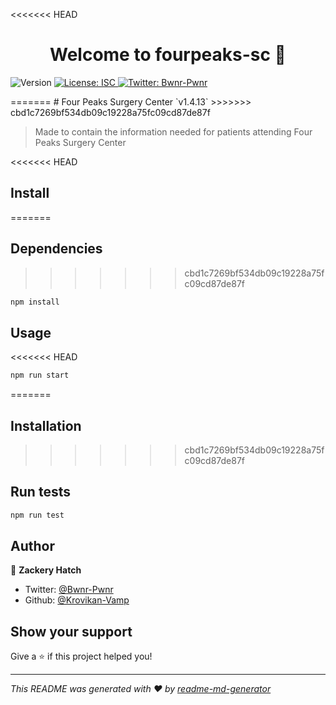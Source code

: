 <<<<<<< HEAD
<h1 align="center">Welcome to fourpeaks-sc 👋</h1>
<p>
  <img alt="Version" src="https://img.shields.io/badge/version-0.1.0-blue.svg?cacheSeconds=2592000" />
  <a href="#" target="_blank">
    <img alt="License: ISC" src="https://img.shields.io/badge/License-ISC-yellow.svg" />
  </a>
  <a href="https://twitter.com/Bwnr-Pwnr" target="_blank">
    <img alt="Twitter: Bwnr-Pwnr" src="https://img.shields.io/twitter/follow/Bwnr-Pwnr.svg?style=social" />
  </a>
</p>
=======
# Four Peaks Surgery Center `v1.4.13`
>>>>>>> cbd1c7269bf534db09c19228a75fc09cd87de87f

> Made to contain the information needed for patients attending Four Peaks Surgery Center

<<<<<<< HEAD
## Install
=======
## Dependencies
>>>>>>> cbd1c7269bf534db09c19228a75fc09cd87de87f

```sh
npm install
```

## Usage

<<<<<<< HEAD
```sh
npm run start
```
=======
## Installation
>>>>>>> cbd1c7269bf534db09c19228a75fc09cd87de87f

## Run tests

```sh
npm run test
```

## Author

👤 **Zackery Hatch**

* Twitter: [@Bwnr-Pwnr](https://twitter.com/Bwnr-Pwnr)
* Github: [@Krovikan-Vamp](https://github.com/Krovikan-Vamp)

## Show your support

Give a ⭐️ if this project helped you!

***
_This README was generated with ❤️ by [readme-md-generator](https://github.com/kefranabg/readme-md-generator)_